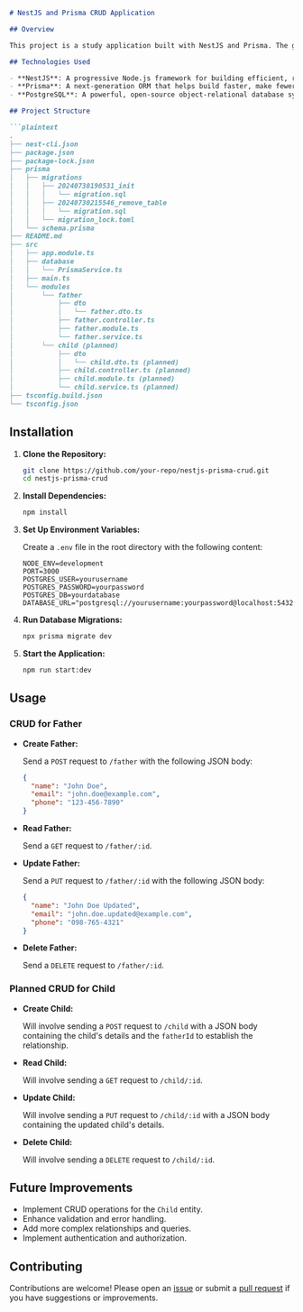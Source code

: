 ```markdown
# NestJS and Prisma CRUD Application

## Overview

This project is a study application built with NestJS and Prisma. The goal is to explore and understand the implementation of CRUD operations and the relationships between tables in a database. Initially, a CRUD for the `Father` entity was implemented. The next step is to create a CRUD for the `Child` entity, which will be related to the `Father` entity, to emphasize the relationships between tables.

## Technologies Used

- **NestJS**: A progressive Node.js framework for building efficient, reliable, and scalable server-side applications.
- **Prisma**: A next-generation ORM that helps build faster, make fewer errors, and have a more enjoyable database experience.
- **PostgreSQL**: A powerful, open-source object-relational database system.

## Project Structure

```plaintext
.
├── nest-cli.json
├── package.json
├── package-lock.json
├── prisma
│   ├── migrations
│   │   ├── 20240730190531_init
│   │   │   └── migration.sql
│   │   ├── 20240730215546_remove_table
│   │   │   └── migration.sql
│   │   └── migration_lock.toml
│   └── schema.prisma
├── README.md
├── src
│   ├── app.module.ts
│   ├── database
│   │   └── PrismaService.ts
│   ├── main.ts
│   └── modules
│       └── father
│           ├── dto
│           │   └── father.dto.ts
│           ├── father.controller.ts
│           ├── father.module.ts
│           └── father.service.ts
│       └── child (planned)
│           ├── dto
│           │   └── child.dto.ts (planned)
│           ├── child.controller.ts (planned)
│           ├── child.module.ts (planned)
│           └── child.service.ts (planned)
├── tsconfig.build.json
└── tsconfig.json
```

## Installation

1. **Clone the Repository:**

   ```bash
   git clone https://github.com/your-repo/nestjs-prisma-crud.git
   cd nestjs-prisma-crud
   ```

2. **Install Dependencies:**

   ```bash
   npm install
   ```

3. **Set Up Environment Variables:**

   Create a `.env` file in the root directory with the following content:

   ```plaintext
   NODE_ENV=development
   PORT=3000
   POSTGRES_USER=yourusername
   POSTGRES_PASSWORD=yourpassword
   POSTGRES_DB=yourdatabase
   DATABASE_URL="postgresql://yourusername:yourpassword@localhost:5432/yourdatabase"
   ```

4. **Run Database Migrations:**

   ```bash
   npx prisma migrate dev
   ```

5. **Start the Application:**

   ```bash
   npm run start:dev
   ```

## Usage

### CRUD for Father

- **Create Father:**

  Send a `POST` request to `/father` with the following JSON body:

  ```json
  {
    "name": "John Doe",
    "email": "john.doe@example.com",
    "phone": "123-456-7890"
  }
  ```

- **Read Father:**

  Send a `GET` request to `/father/:id`.

- **Update Father:**

  Send a `PUT` request to `/father/:id` with the following JSON body:

  ```json
  {
    "name": "John Doe Updated",
    "email": "john.doe.updated@example.com",
    "phone": "098-765-4321"
  }
  ```

- **Delete Father:**

  Send a `DELETE` request to `/father/:id`.

### Planned CRUD for Child

- **Create Child:**

  Will involve sending a `POST` request to `/child` with a JSON body containing the child's details and the `fatherId` to establish the relationship.

- **Read Child:**

  Will involve sending a `GET` request to `/child/:id`.

- **Update Child:**

  Will involve sending a `PUT` request to `/child/:id` with a JSON body containing the updated child's details.

- **Delete Child:**

  Will involve sending a `DELETE` request to `/child/:id`.

## Future Improvements

- Implement CRUD operations for the `Child` entity.
- Enhance validation and error handling.
- Add more complex relationships and queries.
- Implement authentication and authorization.

## Contributing

Contributions are welcome! Please open an [issue](https://github.com/your-repo/nestjs-prisma-crud/issues) or submit a [pull request](https://github.com/your-repo/nestjs-prisma-crud/pulls) if you have suggestions or improvements.
